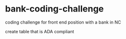 # bank-coding-challenge
coding challenge for front end position with a bank in NC

create table that is ADA compliant
